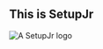## This is SetupJr

![A SetupJr logo](https://i.imgur.com/YIitrGk.png)

<!--
Feio por Henrique GC
-->
